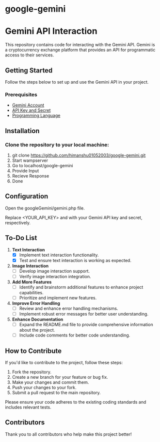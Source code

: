 # google-gemini
# Gemini API Interaction

This repository contains code for interacting with the Gemini API. Gemini is a cryptocurrency exchange platform that provides an API for programmatic access to their services.

## Getting Started

Follow the steps below to set up and use the Gemini API in your project.

### Prerequisites

- [Gemini Account](https://www.gemini.com/)
- [API Key and Secret](https://docs.gemini.com/rest-api#getting-started)
- [Programming Language](https://www.php.net/)

##  Installation

### Clone the repository to your local machine:

1. git clone https://github.com/himanshu01052003/google-gemini.git
2. Start wampserver
3. Go to localhost/google-gemini
4. Provide Input
5. Recieve Response 
6. Done

## Configuration
Open the googleGemini/gemini.php file.

Replace <YOUR_API_KEY> and with your Gemini API key and secret, respectively.

## To-Do List

1. **Text Interaction**
   - [x] Implement text interaction functionality.
   - [x] Test and ensure text interaction is working as expected.

2. **Image Interaction**
   - [ ] Develop image interaction support.
   - [ ] Verify image interaction integration.

3. **Add More Features**
   - [ ] Identify and brainstorm additional features to enhance project capabilities.
   - [ ] Prioritize and implement new features.

4. **Improve Error Handling**
   - [ ] Review and enhance error handling mechanisms.
   - [ ] Implement robust error messages for better user understanding.

5. **Enhance Documentation**
   - [ ] Expand the README.md file to provide comprehensive information about the project.
   - [ ] Include code comments for better code understanding. 

## How to Contribute

If you'd like to contribute to the project, follow these steps:

1. Fork the repository.
2. Create a new branch for your feature or bug fix.
3. Make your changes and commit them.
4. Push your changes to your fork.
5. Submit a pull request to the main repository.

Please ensure your code adheres to the existing coding standards and includes relevant tests.

## Contributors

Thank you to all contributors who help make this project better!



